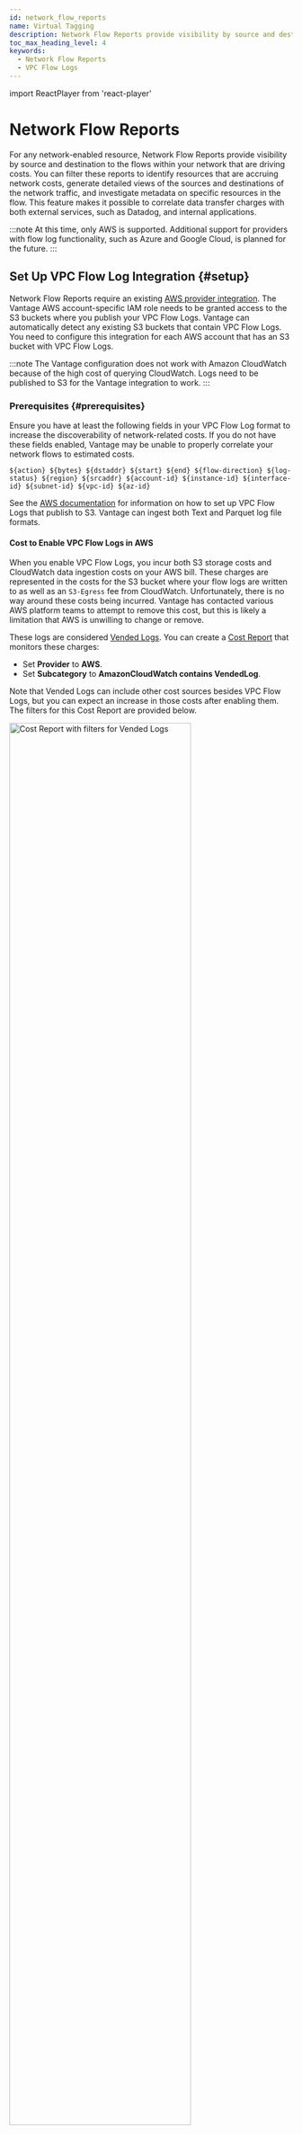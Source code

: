 ```yaml
---
id: network_flow_reports
name: Virtual Tagging
description: Network Flow Reports provide visibility by source and destination to the flows within your network that are driving costs.
toc_max_heading_level: 4
keywords:
  - Network Flow Reports
  - VPC Flow Logs
---
```


import ReactPlayer from 'react-player'

# Network Flow Reports

For any network-enabled resource, Network Flow Reports provide visibility by source and destination to the flows within your network that are driving costs. You can filter these reports to identify resources that are accruing network costs, generate detailed views of the sources and destinations of the network traffic, and investigate metadata on specific resources in the flow. This feature makes it possible to correlate data transfer charges with both external services, such as Datadog, and internal applications.

:::note
At this time, only AWS is supported. Additional support for providers with flow log functionality, such as Azure and Google Cloud, is planned for the future.
:::

## Set Up VPC Flow Log Integration {#setup}

Network Flow Reports require an existing [AWS provider integration](/connecting_aws). The Vantage AWS account-specific IAM role needs to be granted access to the S3 buckets where you publish your VPC Flow Logs. Vantage can automatically detect any existing S3 buckets that contain VPC Flow Logs. You need to configure this integration for each AWS account that has an S3 bucket with VPC Flow Logs.

:::note
The Vantage configuration does not work with Amazon CloudWatch because of the high cost of querying CloudWatch. Logs need to be published to S3 for the Vantage integration to work.
:::

### Prerequisites {#prerequisites}

Ensure you have at least the following fields in your VPC Flow Log format to increase the discoverability of network-related costs. If you do not have these fields enabled, Vantage may be unable to properly correlate your network flows to estimated costs.

```
${action} ${bytes} ${dstaddr} ${start} ${end} ${flow-direction} ${log-status} ${region} ${srcaddr} ${account-id} ${instance-id} ${interface-id} ${subnet-id} ${vpc-id} ${az-id}
```

See the [AWS documentation](https://docs.aws.amazon.com/vpc/latest/userguide/flow-logs-s3.html#flow-logs-s3-create-flow-log) for information on how to set up VPC Flow Logs that publish to S3. Vantage can ingest both Text and Parquet log file formats.

#### Cost to Enable VPC Flow Logs in AWS

When you enable VPC Flow Logs, you incur both S3 storage costs and CloudWatch data ingestion costs on your AWS bill. These charges are represented in the costs for the S3 bucket where your flow logs are written to as well as an `S3-Egress` fee from CloudWatch. Unfortunately, there is no way around these costs being incurred. Vantage has contacted various AWS platform teams to attempt to remove this cost, but this is likely a limitation that AWS is unwilling to change or remove.

These logs are considered [Vended Logs](https://aws.amazon.com/cloudwatch/pricing/#Vended_Logs). You can create a [Cost Report](/cost_reports) that monitors these charges:

- Set **Provider** to **AWS**.
- Set **Subcategory** to **AmazonCloudWatch contains VendedLog**.

Note that Vended Logs can include other cost sources besides VPC Flow Logs, but you can expect an increase in those costs after enabling them. The filters for this Cost Report are provided below.

<div style={{display:"flex", justifyContent:"center"}}>
<img alt="Cost Report with filters for Vended Logs" width="80%" src="/img/vended-logs.png" />
</div>
<br/>

:::info
For more information about VPC Flow Logs pricing, see this [Cloud Cost Handbook article](https://handbook.vantage.sh/aws/services/vpc-flow-logs-pricing/).
:::

### Enable the Integration

1. From the top navigation bar, click **Active Resources**.
2. From the side navigation bar, select **Network Flow Reports**.
3. Click **Configure VPC Flow Logs**.
   :::note
   See the [Troubleshooting](/network_flow_reports#troubleshooting) section if you are running into issues with seeing some of your flow logs on the onboarding workflow.
   :::
4. All flow logs that have been synced as active resources in Vantage are displayed in the left panel of the onboarding workflow. Click the checkbox next to any listed flow log to select all log files. You can also click the down arrow to the right of any flow log and select or deselect specific log files listed.
   :::tip
   If you do not see specific flow log files, check whether they are [synced as active resources](https://console.vantage.sh/resources/new?filter={"||"%3A[{"^"%3A[{"%3D"%3A["provider_id"%2C1]}%2C{"||"%3A[{"%3D"%3A["type"%2C"ProviderResource%3A%3AAws%3A%3AVpcFlowLog"]}]}]}]}&resource_type=ProviderResource%3A%3AAws%3A%3AVpcFlowLog&title=VPC+Flow+Logs) in Vantage. Ensure that all accounts where there are flow logs have [active resources enabled](/active_resources/#aws-active-resources) in Vantage.
   :::
5. When you select the checkbox, the **Sync All** toggle is automatically enabled. You can disable this option if you do not want the files to automatically sync again each night.
6. The right panel contains instructions on how to get set up using the AWS CLI, AWS Management Console, or the [Vantage Terraform provider](/terraform). Select the tab for your preferred option. If you have multiple connected accounts with VPC Flow Logs, instructions or code samples are provided for each account.
7. After you run the code in the AWS CLI, deploy your Terraform configuration, or complete the steps in the AWS Management Console, click **Check Permissions**. A message is displayed that indicates whether the bucket permissions were successfully set up or if they are missing. A red **X** is displayed next to any buckets in the left panel that do not have sufficient permissions. Some log files may also be unsupported. See the [section below](/network_flow_reports#unsupported-logs) for details.
8. Once permissions are successfully set up, click **Connect**. A message is displayed that indicates your flow logs are being imported. Click **Check Import Status** to review the status of your integration. A **Processing…** status is displayed until the import is complete.

Data is usually available within 24 hours of initially enabling the integration. You will receive an email once the data import is complete. Vantage ingests your logs nightly.

### Unsupported Logs {#unsupported-logs}

When a particular log cannot be imported, Vantage displays either an `UNSUPPORTED TRAFFIC`, `UNSUPPORTED DESTINATION`, or `UNSUPPORTED LOG FORMAT` label next to the log name in the **Manage VPC Flow Logs** window. Hover your mouse over this label to see additional information about the issue.

<table>
  <tr>
    <th>Issue</th>
    <th>Description</th>
  </tr>
  <tr>
    <td><code>UNSUPPORTED TRAFFIC</code></td>
    <td>Vantage does not import any <code>REJECT</code> flows, nor any flows that do not generate corresponding costs.</td>
  </tr>
  <tr>
    <td><code>UNSUPPORTED DESTINATION</code></td>
    <td>This message is displayed if a log is going to any destination other than S3. Logs need to be published to S3 to be imported by Vantage.</td>
  </tr>
  <tr>
    <td><code>UNSUPPORTED LOG FORMAT</code></td>
    <td>Unsupported log format means that your log may be missing some required columns. Hover over the <code>UNSUPPORTED LOG FORMAT</code> label to see a list of missing columns. Ensure your logs contain the columns noted in the <a href="/network_flow_reports#prerequisites">Prerequisites</a> section.</td>
  </tr>
</table>

### Troubleshooting {#troubleshooting}

When you click **Check Permissions** during the onboarding process, an error is displayed when you the correct permissions are not set up. Ensure that you add the correct permissions displayed in the onboarding workflow for _each_ account.

#### KMS Encrypted Buckets

An error is displayed for buckets that are encrypted with AWS Key Management Service (KMS). You will need to either remove encryption on these buckets or provide Vantage the necessary permissions to decrypt (i.e., `kms:Decrypt`).

#### No Logs Displayed

You may see a message indicating _No VPC flow logs with log destination found. If you have recently created these resources it may take up to 24 hours for Vantage to sync the metadata._ Wait at least 24 hours if you recently created new resources. This can also be an issue if you have not enabled active resource syncing. To enable syncing:

1. Navigate to the [Workspaces](https://console.vantage.sh/settings/workspaces) section of the console.
2. Select the workspace your AWS integration is set up.
3. At the top, ensure **Active Resource Syncing** is turned on.

<div style={{display:"flex", justifyContent:"center"}}>
<img alt="Active Resource Syncing in the Workspaces UI" width="80%" src="/img/active-resource-sync.png" />
</div>

### Manage Existing Integrations

You can view your integration status and add additional flow logs from the [VPC Flow Logs integration](https://console.vantage.sh/settings/aws?vpc_flow_logs=true) page. At the top of the **Manage Connected VPC Flow Logs** panel, click **Manage**. The **Manage Flow Logs** pop-up window is displayed. After the initial import, you can perform the following actions from this window:

- Select additional S3 buckets and logs to sync
- Deselect an S3 bucket or log files to remove the bucket from syncing

:::note
If you add additional fields to your VPC Flow Log format in AWS, and you already sync these logs to Vantage, this new data will be imported to Vantage on the next nightly import.
:::

## Create a New Network Flow Report

Follow the steps below to create a new Network Flow Report:

1. From the top navigation, click **Active Resources**.
2. From the side navigation, click **Network Flow Reports**. All your existing Network Flow Reports are displayed, along with who created the report and the date it was created.
   :::tip
   Three reports are provided, by default, on this page: _All Network Flow Logs_, _Cross-AZ Traffic_, and _Public Traffic Destinations_. See the [Network Flow Report Examples section](/network_flow_reports#nfr-examples) below for tips on how to get started with these reports.
   :::
3. To create a new report, click **New Network Flow Report**.
4. A new Network Flow Report is displayed.

   - At the top of the report, a [Sankey diagram](https://en.wikipedia.org/wiki/Sankey_diagram) is provided. This diagram shows different network flows, based on your selected filters and grouping criteria. For example, in the image below, the nodes on the left side of the diagram show the sources of network traffic. Links, or network flows, flow from the nodes to their traffic destination (in this example, cross-AZ or public). The width of each flow corresponds with the volume of traffic or estimated cost, based on your settings, and the color corresponds with the source of the node (e.g., yellow for _public_ in the example below).
   <div style={{display:"flex", justifyContent:"center"}}>
   <img alt="Sample Network Flow Report with cross-AZ and public traffic" width="100%" src="/img/nfr-start.png" />
   </div>
   - In the table below the diagram, the network flow information is displayed along with the volume of traffic (in bytes). The table is sorted in descending order by the **Estimated Cost** column. Click any column header to change the sort order. Each flow shows the estimated cost associated with that specific traffic route, helping you identify the most expensive data transfers. (See the [section below](/network_flow_reports#estimated-cost) for details on how the Estimated Cost column is calculated.)
   - For each listed resource, a link to the [**Active Resources** screen](/active_resources) is provided. Click this link to view additional metadata about the resource. From the **Active Resources** screen, click the **Relationships** tab to view any associated resources, such as a corresponding IGW for a VPC resource.

5. You can update the criteria displayed in the Sankey diagram with the following options:
   - By default, both egress and ingress traffic are displayed. Expand the **Flow Direction** menu above the diagram to change the flow to only **Egress** or **Ingress**.
    :::note
    This filter depends on whether `flow_direction` is present in your VPC Flow Log format. If `flow_direction` is not present in your VPC Flow Log format, then a _No data available in table_ message is displayed on the report. See the [Prerequisites section](/network_flow_reports#prerequisites) for the recommended VPC Flow Log format. To add the field to your format, create a new VPC Flow Log configuration that includes the `flow_direction` field.
    :::
   - From the top right of the diagram, update the date range that’s displayed. Click the calendar icon and select an option, such as **Last 7 Days**, **This Month**, etc.
     :::note
     By default, Vantage ingests 7 days of network flows into your account and keeps the data available for 31 days. For Enterprise customers, this retention period can be adjusted. Contact [support@vantage.sh](mailto:support@vantage.sh) if you need a longer retention period.
     :::
   - You can move the columns in the table at the bottom to visualize different flows. The diagram is also updated to depict the new order in the table.
   <details><summary>Click to view example image</summary>
       <div style={{ 
        display: "flex", 
        justifyContent: "center" 
    }}>
        <div style={{ 
        boxShadow: "0 0 10px rgba(0, 0, 0, 0.2)", 
        borderRadius: "10px", 
        width: "100%",
        overflow: "hidden" 
        }}>
        <ReactPlayer 
            playing 
            muted 
            loop
            playsinline
            url='/img/nfr-move-column.mp4' 
            width="100%"
            height="100%"
            alt="A column in the table is clicked and dragged to a new location"
        />
        </div>
    </div>
   </details>
   - You can also filter and group/add more columns to the report. See the next section for details.
6. To save the report, from the top right of the screen, click **Save as New**. Enter a report name, then click **Save**. (To edit this name, click the pencil icon in the breadcrumbs above the chart, next to the report's name.)

## Filter and Group a Network Flow Report

By default, a Network Flow Report is grouped by the following fields:

- Source Resource UUID
- Peer Resource UUID
- Traffic Category

You can filter and group by multiple criteria in Network Flow Reports. Expand the box below to see all available filter and grouping criteria with a description of each option.

<details>
    <summary>Click to view all fields</summary>
        <table>
        <tr>
            <th>Vantage Field</th>
            <th>Description</th>
            <th>Example</th>
        </tr>
        <tr>
            <td>Account ID</td>
            <td>AWS account ID of the source network</td>
            <td>production, 123456789012</td>
        </tr>
        <tr>
            <td>Availability Zone ID</td>
            <td>ID of the source Availability Zone</td>
            <td>us-east-1a</td>
        </tr>
        <tr>
            <td>Destination Address</td>
            <td>Specific IP address that identifies the location of where the traffic is being sent</td>
            <td>An IP, like 1.23.456.90</td>
        </tr>
        <tr>
            <td>Destination Hostname</td>
            <td>Domain name that corresponds with the IP address of the destination <i>(see note below table)</i></td>
            <td>01234.broadband.com<br/><br/>OR<br/><br/>Datadog<br/><br/>A <code>dsthostname:null</code> value means Vantage is unable to reverse DNS the <code>dst_address</code> IP address.</td>
        </tr>
        <tr>
            <td>Flow Direction</td>
            <td>Movement of network traffic relative to a specific network interface</td>
            <td>Ingress or egress</td>
        </tr>
        <tr>
            <td>Interface ID</td>
            <td>Source ENI ID</td>
            <td>eni-001d78b2agh4caa05</td>
        </tr>
        <tr>
            <td>Instance ID</td>
            <td>Source instance ID</td>
            <td>i-0b22a22eec53b9321</td>
        </tr>
        <tr>
            <td>Peer Resource UUID</td>
            <td>Destination resource ARN or tag (if available)</td>
            <td>eni-c123ab7f9c55af9a6d<br/><br/>OR<br/><br/>example-tag</td>
        </tr>
        <tr>
            <td>Peer Account ID</td>
            <td>Destination account ID</td>
            <td>production, 123456789012</td>
        </tr>
        <tr>
            <td>Peer VPC ID</td>
            <td>Destination VPC ID</td>
            <td>vpc-12a34567b8g8a03ef</td>
        </tr>
        <tr>
            <td>Peer Region ID</td>
            <td>AWS Region of destination</td>
            <td>us-west-2</td>
        </tr>
        <tr>
            <td>Peer Availability Zone ID</td>
            <td>ID of the Availability Zone for the destination</td>
            <td>us-east-1b</td>
        </tr>
        <tr>
            <td>Peer Subnet ID</td>
            <td>Destination subnet ID</td>
            <td>subnet-123ab7f9c55af9a6d</td>
        </tr>
        <tr>
            <td>Peer Interface ID</td>
            <td>Destination ENI ID</td>
            <td>eni-001d78b2agh4caa12</td>
        </tr>
        <tr>
            <td>Peer Instance ID</td>
            <td>Destination instance ID</td>
            <td>i-0b22a22eec53b9321</td>
        </tr>
        <tr>
            <td>Region</td>
            <td>AWS Region of the source</td>
            <td>us-east-1</td>
        </tr>
        <tr>
            <td>Resource UUID</td>
            <td>Source resource ARN or tag (if available)</td>
            <td>eni-c123ab7f9c55af9a6d<br/><br/>OR<br/><br/>example-tag</td>
        </tr>
        <tr>
            <td>Source Address</td>
            <td>Specific IP address from which the network traffic originates</td>
            <td>An IP, like 1.23.456.90</td>
        </tr>
        <tr>
            <td>Source Hostname</td>
            <td>Domain name that corresponds with the IP address of the source <i>(see note below table)</i></td>
            <td>100.123.456.789.bc.googleusercontent.com<br/><br/>OR<br/><br/>Datadog</td>
        </tr>
        <tr>
            <td>Subnet ID</td>
            <td>ID of the source subnet</td>
            <td>subnet-123ab7f9c55af9a6d</td>
        </tr>
        <tr>
            <td>Traffic Category</td>
            <td>The type of traffic</td>
            <td>public, cross-AZ, cross-region, unknown<br/><br/>An <code>Unknown</code> value means Vantage is unable to categorize the type of traffic based on the available metadata.</td>
        </tr>
        <tr>
            <td>Traffic Path</td>
            <td>Path traffic takes to reach the destination, such as through a virtual private gateway</td>
            <td>
                <ul>
                    <li>In VPC</li>
                    <li>Internet Gateway or Gateway VPC Endpoint</li>
                    <li>Virtual Private Gateway</li>
                    <li>Intra-Region VPC Peering</li>
                    <li>Inter-Region VPC Peering</li>
                    <li>Local Gateway</li>
                    <li>Gateway VPC Endpoint (Nitro-based instances)</li>
                    <li>Internet Gateway (Nitro-based instances)</li>
                </ul>
            </td>
        </tr>
        <tr>
            <td>VPC ID</td>
            <td>ID of the source VPC</td>
            <td>vpc-12a34567b8g8a03ef</td>
        </tr>
        </table>

:::note
To derive the hostname, Vantage checks against some hardcoded IP ranges, and then falls back to reverse DNS lookup for the IPs. If you have services with known IP ranges you want added, contact [support@vantage.sh](mailto:support@vantage.sh).
:::

</details>

### Apply Filter Criteria

You can add additional fields via grouping and filtering criteria. To add a new filter:

1. Click the **Filters** button on the top left of the diagram.
   - The **AWS costs where...** tile is displayed. Click **+ New Rule**.
   - From the filter dropdown menu, select an option, like **Account ID**, **Instance ID**, etc.
   - Two additional dropdown menus are displayed. Select **is**, **is not**, **contains**, or **does not contain** based on your desired filter criteria, then select one or more values from the second dropdown menu. For **contains** or **does not contain,** enter any text criteria to filter by.
     :::note
     If you are unable to see any values for a filter, this means that you are not capturing this information in your VPC Flow Logs format, and therefore, Vantage is unable to import this data.
     :::
   - Click **Add**.
   <details><summary>Click to view example image</summary>
       <div style={{ 
        display: "flex", 
        justifyContent: "center" 
    }}>
        <div style={{ 
        boxShadow: "0 0 10px rgba(0, 0, 0, 0.2)", 
        borderRadius: "10px", 
        width: "100%",
        overflow: "hidden" 
        }}>
        <ReactPlayer 
            playing 
            muted 
            controls
            playsinline
            loop
            url='/img/nfr-filtering.mp4'
            alt= "A report is filtered to public traffic" 
            width="100%"
            height="100%"
        />
        </div>
    </div>
   </details>
2. You can optionally edit your existing rule or add additional filter criteria.
   - To edit the rule you just created, select the rule, make your changes, and click **Add**.
   - If you want to add a rule to filter multiple criteria, such as filter by certain Regions and another rule to filter by certain Destination Hostnames, click **+ New Rule**. Add the additional criteria and click **Add**.
   - To add a separate rule set, above the filter set, click **+ New Filter**. This rule set will be displayed as **Or AWS costs where...** on the new tile.
   - To delete a rule set, click the trashcan icon on the top right of the rule set.
   <details><summary>Click to view example image</summary>
       <div style={{ 
        display: "flex", 
        justifyContent: "center" 
    }}>
        <div style={{ 
        boxShadow: "0 0 10px rgba(0, 0, 0, 0.2)", 
        borderRadius: "10px", 
        width: "100%",
        overflow: "hidden" 
        }}>
        <ReactPlayer 
            playing 
            muted 
            controls
            playsinline
            loop
            url='/img/nfr-other-filters.mp4'
            alt= "Additional filter options and filter sets are added to the report" 
            width="100%"
            height="100%"
        />
        </div>
    </div>
   </details>
3. Above the rule set(s), click **Apply**. The diagram will update with your existing filter criteria.

### Apply Grouping Criteria

To add additional columns to the table and diagram, expand the **Group By** menu. Select or deselect grouping criteria. As you add grouping criteria, additional nodes and flows are displayed on the diagram. Additional columns are also added to the table for any new grouping criteria.

<div style={{ display: "flex", justifyContent: "center" }}>
    <div style={{ 
        boxShadow: "0 0 10px rgba(0, 0, 0, 0.2)", 
        borderRadius: "10px", 
        width: "100%",
        overflow: "hidden" 
    }}>
    <ReactPlayer 
        playing 
        muted 
        playsinline
        loop
        url='/img/nfr-group.mp4'
        alt= "A report is grouped for traffic type" 
        width="100%"
        height="100%"
    />
    </div>
</div>

### Adjust Flow Weight {#flow-weight}

By default, the Sankey diagram is weighted by estimated cost. You can change this view to be weighted by bytes, or volume. Above the chart, click the **Flow Weight** menu and select **Costs** or **Bytes**. The Sankey diagram is updated accordingly. When you hover over a flow, the corresponding cost or volume in bytes is displayed in the tooltip.

<div style={{ display: "flex", justifyContent: "center" }}>
    <div style={{ 
        boxShadow: "0 0 10px rgba(0, 0, 0, 0.2)", 
        borderRadius: "10px", 
        width: "100%",
        overflow: "hidden" 
    }}>
    <ReactPlayer 
        playing 
        muted 
        playsinline
        loop
        url='/img/nfr-flow.mp4'
        alt="The Flow Direction menu is toggled to show options for Costs and Bytes." 
        width="100%"
        height="100%"
    />
    </div>
</div>

## View Flow Log Metadata

For certain grouping criteria, you can view additional details about specific resources. Vantage provides this information when it can fetch provider resource metadata. If Vantage can resolve the IP address for the Source Address and Destination Address grouping criteria, it will also provide metadata for these groupings.

1. Expand the **Group By** menu and add one or more of the following options to your grouping criteria:
   - Interface ID/Peer Interface ID
   - Subnet ID/Peer Subnet ID
   - VPC ID/Peer VPC ID
   - UUID/Peer UUID
2. In the table, select the row for any resource. The **Flow Log Metadata** panel is displayed on the right side of the screen. Data is provided for the **Peer** and **Peer Resource**. In this panel, click the link for any listed resource to see a provider resource report displayed.

<div style={{ display: "flex", justifyContent: "center" }}>
    <div style={{ 
        boxShadow: "0 0 10px rgba(0, 0, 0, 0.2)", 
        borderRadius: "10px", 
        width: "100%",
        overflow: "hidden" 
    }}>
    <ReactPlayer 
        playing 
        muted 
        playsinline
        loop
        url='/img/nfr-metadata.mp4'
        alt="A report is grouped by VPC ID. Then, a resource is selected and the metadata panel is displayed." 
        width="100%"
        height="100%"
    />
    </div>
</div>

## Estimated Cost Calculation for Network Flows {#estimated-cost}

The estimated cost for each flow is calculated by applying your blended data transfer rates to the flow of traffic. For example, if a flow is moving between one subnet to another and those subnets are in different Availability Zones, Vantage applies your cross-AZ data transfer rate to those bytes.

:::note
Because data transfer rates can be tiered, and the metadata associated with the destination may change, this calculation is a best-effort calculation; however, it does help to identify cost hotspots within your network.
:::

The flow logs cost calculation is based on the following formula:

$$
Estimated\ Cost=\sum_{i=1}^{N} (Rate_{i} \times Volume_{i})
$$

- $N$ is the total number of data flows.
- $R_i$ is the rate (cost per unit of data) for the $i$-th flow.
- $V_i$ is the volume of data transferred for the $i$-th flow.

Vantage first identifies the different flows of data within your network. It uses information provided within the AWS Cost and Usage Reports (CUR) to determine the specific rate (cost per unit of data) that applies to each type of data flow (e.g., cross-AZ, public). Each rate for each data flow is multiplied by the amount of data transferred in that flow. The estimated cost is then determined by the sum of these products.

## Network Costs on Cost Reports

On [Cost Reports](/cost_reports), for resources that generate network traffic costs (e.g., NAT Gateways), a **Network Costs** button is displayed in the Cost Report list. Click this button to view a Network Flow Report that is filtered to flows coming from that specific resource.

The below Cost Report is grouped by **Service** and **Resource**.

<div style={{display:"flex", justifyContent:"center"}}>
  <img alt="Network Costs option on a Cost Report" width="100%" src="/img/nfr-cost-report.png" />
</div>

## Network Flow Report Examples {#nfr-examples}

The following examples demonstrate common scenarios for using Network Flow Reports. These examples are based on the three reports that Vantage provides by default: _All Network Flow Logs_, _Cross-AZ Traffic_, and _Public Traffic Destinations_.

<div style={{display:"flex", justifyContent:"center"}}>
<img alt="Sample Network Flow Report with cross-AZ and public traffic" width="80%" src="/img/nfr-sample.png" />
</div>

### Example 1: View All Network Traffic

The **All Network Flow Logs** report shows all your network flows. The flow’s Resource UUID and Peer Resource UUID are provided as well as the traffic category (e.g., public). Review this report to get a high-level view of all your traffic flows.

<div style={{display:"flex", justifyContent:"center"}}>
    <img alt="Sample Network Flow Report with cross-AZ and public traffic" width="100%" src="/img/nfr-start.png" />
</div>

### Example 2: Identify Cross-AZ Traffic

Cross-AZ data transfer within AWS incurs higher costs compared to intra-AZ data transfer. [According to AWS](https://aws.amazon.com/ec2/pricing/on-demand/#Data_Transfer), “For data transferred between a Local Zone and an Availability Zone within the same AWS Region, "in" to and "out" from Amazon EC2 in the Local Zone” data is charged at $0.01/GB for _both_ transfer in and transfer out. Transferring data between AZs requires more network bandwidth compared to transferring data within the same AZ. This additional bandwidth consumption contributes to higher costs.

In the provided cross-AZ report, you can view all cross-AZ traffic along with flow size and estimated cost. The **Peer Availability Zone ID** column shows exactly where the traffic is flowing. You can see both the source and peer AZs along with the associated source and peer resources.

<div style={{display:"flex", justifyContent:"center"}}>
    <img alt="Sample Network Flow Report with all cross-AZ traffic" width="100%" src="/img/nfr-az.png" />
</div>

Review the highest-costing flows and consider the following tips:

- Try to place dependent resources within the same AZ to minimize cross-AZ data transfer.
- Use [VPC endpoints](https://docs.aws.amazon.com/vpc/latest/privatelink/privatelink-access-aws-services.html) to route traffic internally within AWS, reducing the need for cross-AZ traffic. This can help in minimizing data transfer costs and enhance security by keeping everything in the same VPC.

### Example 3: Examine Public Traffic

When monitoring network costs, analyzing public traffic can reveal significant insights about where your traffic is going when it reaches the public internet. By analyzing destination details, you can ensure that traffic is taking the correct path or is going only to trusted and necessary endpoints. In this report, the **Destination Hostname** grouping/column provides a human-readable format of the destination, helping you quickly identify known destination services or endpoints.

<div style={{display:"flex", justifyContent:"center"}}>
    <img alt="Sample Network Flow Report with all public traffic" width="100%" src="/img/nfr-public.png" />
</div>

Vantage identifies hostnames using a reverse DNS lookup, or when vendors publish static IP address ranges, such as Datadog, Vantage can associate these IP addresses with the name of the service. The **Destination Address** provides the exact IP address, which is useful for detailed analysis to ensure traffic is reaching the intended destinations.

Examine this report to understand which resources are generating public traffic and where that traffic is going. Consider whether you might use alternative services, like AWS [Direct Connect](https://aws.amazon.com/directconnect/), [CloudFront](https://aws.amazon.com/cloudfront/), or [PrivateLink](https://docs.aws.amazon.com/whitepapers/latest/aws-vpc-connectivity-options/aws-privatelink.html), to optimize data transfer and reduce costs.
